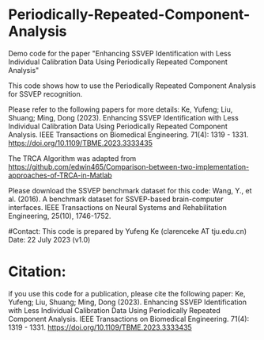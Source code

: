 # Periodically-Repeated-Component-Analysis
Demo code for the paper "Enhancing SSVEP Identification with Less Individual Calibration Data Using Periodically Repeated Component Analysis"

This code shows how to use the Periodically Repeated Component Analysis for SSVEP recognition.

Please refer to the following papers for more details:
Ke, Yufeng; Liu, Shuang; Ming, Dong (2023). Enhancing SSVEP Identification with Less Individual Calibration Data Using Periodically Repeated Component Analysis.  IEEE Transactions on Biomedical Engineering. 71(4): 1319 - 1331. https://doi.org/10.1109/TBME.2023.3333435

The TRCA Algorithm was adapted from https://github.com/edwin465/Comparison-between-two-implementation-approaches-of-TRCA-in-Matlab

Please download the SSVEP benchmark dataset for this code: Wang, Y., et al. (2016). A benchmark dataset for SSVEP-based brain-computer interfaces. IEEE Transactions on Neural Systems and Rehabilitation Engineering, 25(10), 1746-1752.

#Contact:
This code is prepared by Yufeng Ke (clarenceke AT tju.edu.cn)
Date: 22 July 2023 (v1.0)

# Citation:
if you use this code for a publication, please cite the following paper:
Ke, Yufeng; Liu, Shuang; Ming, Dong (2023). Enhancing SSVEP Identification with Less Individual Calibration Data 
Using Periodically Repeated Component Analysis.  IEEE Transactions on Biomedical Engineering. 71(4): 1319 - 1331. https://doi.org/10.1109/TBME.2023.3333435


